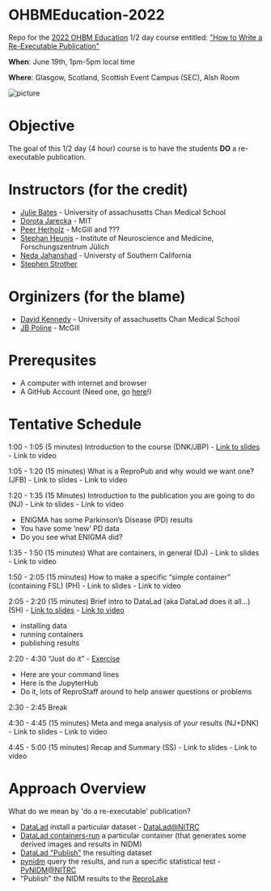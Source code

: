 # OHBMEducation-2022
Repo for the [2022 OHBM Education](https://www.humanbrainmapping.org/i4a/pages/index.cfm?pageid=4055) 1/2 day course entitled: ["How to Write a Re-Executable Publication"](https://www.humanbrainmapping.org/files/2022/2022%20Annual%20Meeting/%231162_Education_Course_Half_Day_-_How_to_Write_a_Re-executable_Publication.pdf)

**When**: June 19th, 1pm-5pm local time

**Where**: Glasgow, Scotland, Scottish Event Campus (SEC), Alsh Room


![picture](pics/SEC_Alsh.png)

# Objective
The goal of this 1/2 day (4 hour) course is to have the students **DO** a re-executable publication.

# Instructors (for the credit)
* [Julie Bates](https://profiles.umassmed.edu/display/11661391) - University of assachusetts Chan Medical School
* [Dorota Jarecka](https://gablab.mit.edu/team/jarecka-dorota/) - MIT
* [Peer Herholz](https://peerherholz.github.io/) - McGill and ???
* [Stephan Heunis](https://jsheunis.github.io/) - Institute of Neuroscience and Medicine, Forschungszentrum Jülich
* [Neda Jahanshad](https://keck.usc.edu/faculty-search/neda-jahanshad/) - Universty of Southern California
* [Stephen Strother](TODO)

# Orginizers (for the blame)
* [David Kennedy](https://profiles.umassmed.edu/display/130002) - University of assachusetts Chan Medical School
* [JB Poline](https://www.mcgill.ca/neuro/jean-baptiste-poline-phd) - McGill

# Prerequsites
* A computer with internet and browser
* A GitHub Account (Need one, go [here](https://github.com/signup?ref_cta=Sign+up&ref_loc=header+logged+out&ref_page=%2F&source=header-home)!)


# Tentative Schedule
1:00 - 1:05 (5 minutes)   Introduction to the course (DNK/JBP) - [Link to slides](https://docs.google.com/presentation/d/1-PXARrXyHaMOStJNLLt47pPA26EdA1pDnAc9dLB0aik/edit?usp=sharing) - Link to video

1:05 - 1:20 (15 minutes) What is a ReproPub and why would we want one? (JFB) - Link to slides - Link to video

1:20 - 1:35 (15 Minutes) Introduction to the publication you are going to do (NJ) - Link to slides - Link to video
* ENIGMA has some Parkinson’s Disease (PD) results
* You have some ‘new’ PD data
* Do you see what ENIGMA did?

1:35 - 1:50  (15 minutes) What are containers, in general (DJ) - Link to slides - Link to video

1:50 - 2:05  (15 minutes) How to make a specific “simple container” (containing FSL) (PH) - Link to slides - Link to video

2:05 - 2:20  (15 minutes) Brief intro to DataLad (aka DataLad does it all...) (SH) - [Link to slides](https://jsheunis.github.io/ohbm-2022/talks/ohbm-2022-educational-jsheunis.html#/) - [Link to video](https://www.youtube.com/watch?v=s1zrB_sDbDU)
* installing data 
* running containers 
* publishing results

2:20 - 4:30 “Just do it” - [Exercise](Exercise/README.md)
* Here are your command lines
* Here is the JupyterHub
* Do it, lots of ReproStaff around to help answer questions or problems

2:30 - 2:45 Break

4:30 - 4:45 (15 minutes) Meta and mega analysis of your results (NJ+DNK) - Link to slides - Link to video

4:45 - 5:00  (15 minutes) Recap and Summary (SS) - Link to slides - Link to video


# Approach Overview
What do we mean by 'do a re-executable' publication?
* [DataLad](https://www.datalad.org/) install a particular dataset - [DataLad@NITRC](https://www.nitrc.org/projects/datalad)
* [DataLad containers-run](http://handbook.datalad.org/en/latest/basics/101-133-containersrun.html) a particular container (that generates some derived images and results in NIDM)
* [DataLad "Publish"](http://docs.datalad.org/projects/deprecated/en/latest/generated/man/datalad-publish.html) the resulting dataset
* [pynidm](https://github.com/incf-nidash/PyNIDM) query the results, and run a specific statistical test - [PyNIDM@NITRC](https://www.nitrc.org/projects/pynidm)
* "Publish" the NIDM results to the [ReproLake](https://www.youtube.com/watch?v=VQ5t24mrvJI)
